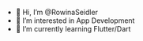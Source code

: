 - 👋 Hi, I’m @RowinaSeidler
- 👀 I’m interested in App Development
- 🌱 I’m currently learning Flutter/Dart


<!---
RowinaSeidler/RowinaSeidler is a ✨ special ✨ repository because its `README.md` (this file) appears on your GitHub profile.
You can click the Preview link to take a look at your changes.
--->
